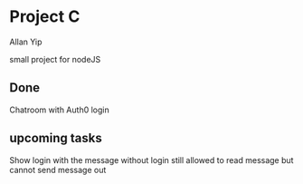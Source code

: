 # Project C
Allan Yip

small project for nodeJS



## Done
Chatroom with Auth0 login 
## upcoming tasks
Show login with the message
without login still allowed to read message but cannot send message out


